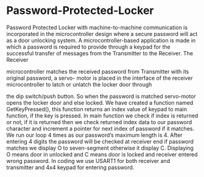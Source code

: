 # Password-Protected-Locker
Password Protected Locker with machine-to-machine communication is incorporated in the microcontroller design where a secure password will act as a door unlocking system.
A microcontroller-based application is made in which a password is required to provide through a keypad
for the successful transfer of messages from the Transmitter to the Receiver. The Receiver

microcontroller matches the received password from Transmitter with its original password, a servo-
motor is placed in the interface of the receiver microcontroller to latch or unlatch the locker door through

the dip switch/push button. So when the password is matched servo-motor opens the locker door and
else locked.
We have created a function named GetKeyPressed(), this function returns an index value of keypad to
main function, if the key is pressed. In main function we check if index is returned or not, if it is returned
then we check returned index data to our password character and increment a pointer for next index of
password if it matches.
We run our loop 4 times as our password’s maximum length is 4. After entering 4 digits the password
will be checked at receiver end if password matches we display O to seven-segment otherwise it display
C. Displaying O means door in unlocked and C means door is locked and receiver entered wrong
password. In coding we use USART1 for both receiver and transmitter and 4x4 keypad for entering
password.
